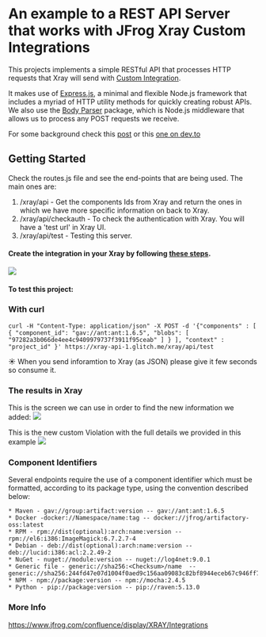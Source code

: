 # An example to a REST API Server that works with JFrog Xray Custom Integrations

This projects implements a simple RESTful API that processes HTTP requests that Xray will send with [Custom Integration](https://www.jfrog.com/confluence/display/XRAY/Integrations).

It makes use of [Express.js](http://expressjs.com/), a minimal and flexible Node.js framework that includes a myriad of HTTP utility methods for quickly creating robust APIs. We also use the [Body Parser](https://github.com/expressjs/body-parser) package, which is Node.js middleware that allows us to process any POST requests we receive.

For some background check this [post](https://greenido.wordpress.com/2019/12/04/how-to-build-an-integration-with-jfrog-xray/) or this [one on dev.to](https://dev.to/greenido/how-to-build-an-integration-with-jfrog-xray-3pe3)

## Getting Started

Check the routes.js file and see the end-points that are being used.
The main ones are:
1. /xray/api - Get the components Ids from Xray and return the ones in which we have more specific information on back to Xray.
2. /xray/api/checkauth - To check the authentication with Xray. You will have a 'test url' in Xray UI.
3. /xray/api/test - Testing this server.

#### Create the integration in your Xray by following [these steps](https://www.jfrog.com/confluence/display/XRAY/Integrations#Integrations-AddingaCustomIntegration).
![](https://www.jfrog.com/confluence/download/attachments/54986625/CustomProvider.jpg?version=1&modificationDate=1491408622000&api=v2)

#### To test this project:

### With curl

```
curl -H "Content-Type: application/json" -X POST -d '{"components" : [ { "component_id": "gav://ant:ant:1.6.5", "blobs": [ "97282a3b066de4ee4c9409979737f3911f95ceab" ] } ], "context" : "project_id" }' https://xray-api-1.glitch.me/xray/api/test
```

☀️ When you send inforamtion to Xray (as JSON) please give it few seconds so consume it.

### The results in Xray

This is the screen we can use in order to find the new information we added:
![](https://cdn.glitch.com/012b123f-b0cb-4bfd-8f5b-223b2d9ff1fb%2FScreen%20Shot%202019-12-04%20at%2011.59.28%20AM.png?v=1575489615429)

This is the new custom Violation with the full details we provided in this example
![](https://cdn.glitch.com/012b123f-b0cb-4bfd-8f5b-223b2d9ff1fb%2FScreen%20Shot%202019-12-04%20at%2011.59.49%20AM.png?v=1575489621549)


### Component Identifiers
Several endpoints require the use of a component identifier which must be formatted, according to its package type, using the convention described below:

```
* Maven - gav://group:artifact:version -- gav://ant:ant:1.6.5
* Docker -docker://Namespace/name:tag -- docker://jfrog/artifactory-oss:latest
* RPM - rpm://dist(optional):arch:name:version -- rpm://el6:i386:ImageMagick:6.7.2.7-4
* Debian - deb://dist(optional):arch:name:version -- deb://lucid:i386:acl:2.2.49-2
* NuGet - nuget://module:version -- nuget://log4net:9.0.1
* Generic file - generic://sha256:<Checksum>/name  -- generic://sha256:244fd47e07d1004f0aed9c156aa09083c82bf8944eceb67c946ff7430510a77b/foo.jar
* NPM - npm://package:version -- npm://mocha:2.4.5
* Python - pip://package:version -- pip://raven:5.13.0
```

### More Info
https://www.jfrog.com/confluence/display/XRAY/Integrations
